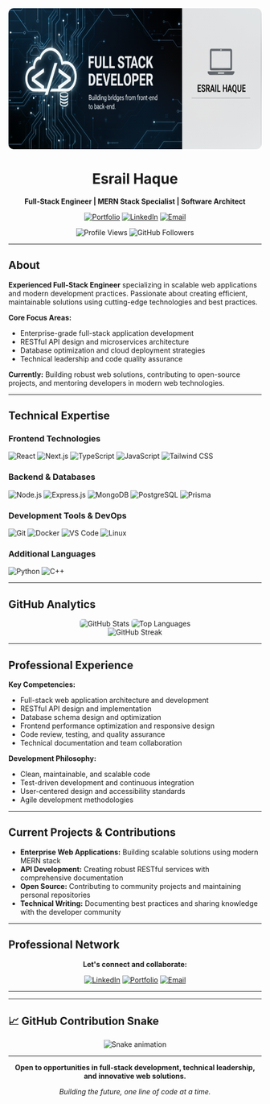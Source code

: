 <div align="center">
  <img src="https://raw.githubusercontent.com/ESRAILHAQUE/ESRAILHAQUE/refs/heads/main/banner.png" alt="Esrail Haque - Full-Stack Engineer" width="100%" height="280" style="border-radius: 10px;" />
  
  # Esrail Haque
  
  **Full-Stack Engineer | MERN Stack Specialist | Software Architect**
  
  [![Portfolio](https://img.shields.io/badge/Portfolio-Visit%20Site-000000?style=flat&logo=About.me&logoColor=white)](https://esrailhaque.com/)
  [![LinkedIn](https://img.shields.io/badge/LinkedIn-Connect-0077B5?style=flat&logo=linkedin&logoColor=white)](https://linkedin.com/in/md-esrail-haque-a7467b217)
  [![Email](https://img.shields.io/badge/Email-Contact-D14836?style=flat&logo=gmail&logoColor=white)](mailto:esrailbblhs@gmail.com)
  
  ![Profile Views](https://komarev.com/ghpvc/?username=esrailhaque&label=Profile%20Views&color=0e75b6&style=flat)
  ![GitHub Followers](https://img.shields.io/github/followers/esrailhaque?label=Followers&style=flat&color=blue)
</div>

---

## About

**Experienced Full-Stack Engineer** specializing in scalable web applications and modern development practices. Passionate about creating efficient, maintainable solutions using cutting-edge technologies and best practices.

**Core Focus Areas:**

- Enterprise-grade full-stack application development
- RESTful API design and microservices architecture
- Database optimization and cloud deployment strategies
- Technical leadership and code quality assurance

**Currently:** Building robust web solutions, contributing to open-source projects, and mentoring developers in modern web technologies.

---

## Technical Expertise

### **Frontend Technologies**

![React](https://img.shields.io/badge/React-20232A?style=flat&logo=react&logoColor=61DAFB)
![Next.js](https://img.shields.io/badge/Next.js-000000?style=flat&logo=nextdotjs&logoColor=white)
![TypeScript](https://img.shields.io/badge/TypeScript-3178C6?style=flat&logo=typescript&logoColor=white)
![JavaScript](https://img.shields.io/badge/JavaScript-F7DF1E?style=flat&logo=javascript&logoColor=black)
![Tailwind CSS](https://img.shields.io/badge/Tailwind_CSS-38B2AC?style=flat&logo=tailwind-css&logoColor=white)

### **Backend & Databases**

![Node.js](https://img.shields.io/badge/Node.js-339933?style=flat&logo=nodedotjs&logoColor=white)
![Express.js](https://img.shields.io/badge/Express.js-000000?style=flat&logo=express&logoColor=white)
![MongoDB](https://img.shields.io/badge/MongoDB-4EA94B?style=flat&logo=mongodb&logoColor=white)
![PostgreSQL](https://img.shields.io/badge/PostgreSQL-336791?style=flat&logo=postgresql&logoColor=white)
![Prisma](https://img.shields.io/badge/Prisma-2D3748?style=flat&logo=prisma&logoColor=white)

### **Development Tools & DevOps**

![Git](https://img.shields.io/badge/Git-F05032?style=flat&logo=git&logoColor=white)
![Docker](https://img.shields.io/badge/Docker-2496ED?style=flat&logo=docker&logoColor=white)
![VS Code](https://img.shields.io/badge/VS_Code-007ACC?style=flat&logo=visual-studio-code&logoColor=white)
![Linux](https://img.shields.io/badge/Linux-FCC624?style=flat&logo=linux&logoColor=black)

### **Additional Languages**

![Python](https://img.shields.io/badge/Python-3776AB?style=flat&logo=python&logoColor=white)
![C++](https://img.shields.io/badge/C++-00599C?style=flat&logo=c%2B%2B&logoColor=white)

---

## GitHub Analytics

<div align="center">
  <img src="https://denvercoder1-github-readme-stats.vercel.app/api?username=esrailhaque&show_icons=true&count_private=true&theme=react&border_color=7F3FBF&bg_color=0D1117&title_color=F85D7F&icon_color=F8D866&hide_title=false&hide_rank=false" width="48%" height="210" alt="GitHub Stats" style="border-radius: 5px;" />
  <img src="https://denvercoder1-github-readme-stats.vercel.app/api/top-langs/?username=esrailhaque&langs_count=8&layout=compact&theme=react&border_color=7F3FBF&bg_color=0D1117&title_color=F85D7F&icon_color=F8D866&hide_title=false" width="48%" height="210" alt="Top Languages" style="border-radius: 5px;" />
</div>

<div align="center">
  <img src="https://github-readme-streak-stats.herokuapp.com?user=esrailhaque&theme=react&hide_border=true&background=0D1117&stroke=0D1117&fire=FF1CF7&sideLabels=00F0FF&currStreakNum=FF1CF7&ring=FF1CF7&currStreakLabel=FF1CF7&sideNums=00F0FF" width="70%" alt="GitHub Streak" />
</div>

---

## Professional Experience

**Key Competencies:**

- Full-stack web application architecture and development
- RESTful API design and implementation
- Database schema design and optimization
- Frontend performance optimization and responsive design
- Code review, testing, and quality assurance
- Technical documentation and team collaboration

**Development Philosophy:**

- Clean, maintainable, and scalable code
- Test-driven development and continuous integration
- User-centered design and accessibility standards
- Agile development methodologies

---

## Current Projects & Contributions

- **Enterprise Web Applications:** Building scalable solutions using modern MERN stack
- **API Development:** Creating robust RESTful services with comprehensive documentation
- **Open Source:** Contributing to community projects and maintaining personal repositories
- **Technical Writing:** Documenting best practices and sharing knowledge with the developer community

---

## Professional Network

<div align="center">
  
**Let's connect and collaborate:**

[![LinkedIn](https://img.shields.io/badge/LinkedIn-Professional%20Network-0077B5?style=flat&logo=linkedin&logoColor=white)](https://linkedin.com/in/md-esrail-haque-a7467b217)
[![Portfolio](https://img.shields.io/badge/Portfolio-View%20Work-000000?style=flat&logo=About.me&logoColor=white)](https://esrailhaque.com/)
[![Email](https://img.shields.io/badge/Email-Business%20Inquiries-D14836?style=flat&logo=gmail&logoColor=white)](mailto:esrailbblhs@gmail.com)

</div>

---

---

## 📈 **GitHub Contribution Snake**

<div align="center">
  
  ![Snake animation](https://github.com/ESRAILHAQUE/ESRAILHAQUE/blob/output/github-contribution-grid-snake.svg)
  
</div>

---

<div align="center">
  
**Open to opportunities in full-stack development, technical leadership, and innovative web solutions.**
  
*Building the future, one line of code at a time.*
  
</div>
